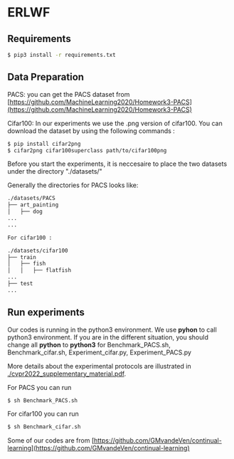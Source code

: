# ERLWF

## Requirements
```bash
$ pip3 install -r requirements.txt
```

## Data Preparation

PACS: you can get the PACS dataset from [https://github.com/MachineLearning2020/Homework3-PACS](https://github.com/MachineLearning2020/Homework3-PACS)

Cifar100: In our experiments we use the .png version of cifar100.
You can download the dataset by using the following commands :

```bash
$ pip install cifar2png
$ cifar2png cifar100superclass path/to/cifar100png
```
Before you start the experiments, it is neccesaire to place the two datasets under the directory "./datasets/"

Generally the directories for PACS looks like: 

```bash
./datasets/PACS
├── art_painting
│   ├── dog
...
...
```

```bash
For cifar100 : 

./datasets/cifar100
├── train
│   ├── fish
│   │   ├── flatfish
...
├── test
...
```

## Run experiments 
Our codes is running in the python3 environment. We use **pyhon** to call python3 environment.
If you are in the different situation, you should change all **python** to **python3** for Benchmark_PACS.sh, Benchmark_cifar.sh, Experiment_cifar.py, Experiment_PACS.py


More details about the experimental protocols are illustrated in [./cvpr2022_supplementary_material.pdf](./cvpr2022_supplementary_material.pdf).

For PACS you can run  
```'bash
$ sh Benchmark_PACS.sh
```

For cifar100 you can run  
```bash
$ sh Benchmark_cifar.sh
```




Some of our codes are from [https://github.com/GMvandeVen/continual-learning](https://github.com/GMvandeVen/continual-learning)


